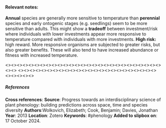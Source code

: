 #### **Relevant notes**:
**Annual** species are generally more sensitive to temperature than **perennial** species and early ontogenic stages (e.g. seedlings) seem to be more sensitive than adults. 
This might show a **tradeoff** between investment/risk where individuals with lower investments appear more responsive to temperature compared with individuals with more investments.
**High risk:** high reward. More responsive organisms are subjected to greater risks, but also greater benefits. These will also tend to have increased abundance or fitness with increased temperature. 

<><><><><><><><><><><><><><><><><><><><><><><><><><><><><>
<><><><><><><><><><><><><><><><><><><><><><><><><><><><><>
##### References
**Cross references**:
**Source**: Progress towards an interdisciplinary science of plant phenology: building predictions across space, time and species diversity
**Authors**:Wolkovich, Elizabeth; Cook, Benjamin; Davies, Jonathan
**Year**: 2013
**Location**: Zotero
**Keywords**: #phenology 
**Added to slipbox on**: 17 October 2024. 

